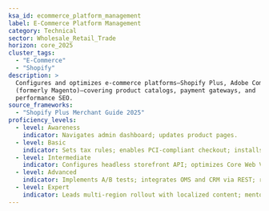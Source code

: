 ```yaml
---
ksa_id: ecommerce_platform_management
label: E-Commerce Platform Management
category: Technical
sector: Wholesale_Retail_Trade
horizon: core_2025
cluster_tags:
  - "E-Commerce"
  - "Shopify"
description: >
  Configures and optimizes e-commerce platforms—Shopify Plus, Adobe Commerce
  (formerly Magento)—covering product catalogs, payment gateways, and
  performance SEO.
source_frameworks:
  - "Shopify Plus Merchant Guide 2025"
proficiency_levels:
  - level: Awareness
    indicator: Navigates admin dashboard; updates product pages.
  - level: Basic
    indicator: Sets tax rules; enables PCI-compliant checkout; installs apps.
  - level: Intermediate
    indicator: Configures headless storefront API; optimizes Core Web Vitals < 2 s First Contentful Paint.
  - level: Advanced
    indicator: Implements A/B tests; integrates OMS and CRM via REST; reduces cart abandonment to < 60 %.
  - level: Expert
    indicator: Leads multi-region rollout with localized content; mentors devs; lifts conversion rate 25 % YOY.
---
```

